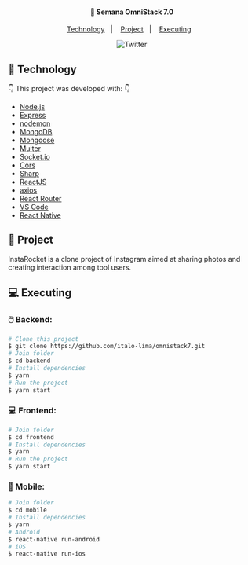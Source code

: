 <h4 align="center">
  🚀 Semana OmniStack 7.0
</h4>

<p align="center">
    <a href="#-technology">Technology</a>&nbsp;&nbsp;&nbsp;|&nbsp;&nbsp;&nbsp;
    <a href="#-project">Project</a>&nbsp;&nbsp;&nbsp;|&nbsp;&nbsp;&nbsp;
    <a href="#-executing">Executing</a>&nbsp;&nbsp;&nbsp;
</p>

<div align="center"> 
     <img alt="Twitter" src="https://user-images.githubusercontent.com/44276302/81947844-67c9b100-95d7-11ea-9320-42a139a983f9.jpg" />
</div>

## :rocket: Technology

:point_down: This project was developed with: :point_down:

-  [Node.js](https://nodejs.org/en/)
-  [Express](https://expressjs.com/)
-  [nodemon](https://github.com/remy/nodemon)
-  [MongoDB](https://mongodb.com)
-  [Mongoose](https://mongoosejs.com/)
-  [Multer](https://github.com/expressjs/multer)
-  [Socket.io](https://socket.io/)
-  [Cors](https://github.com/expressjs/cors)
-  [Sharp](https://github.com/lovell/sharp)
-  [ReactJS](https://reactjs.org/)
-  [axios](https://github.com/axios/axios)
-  [React Router](https://github.com/ReactTraining/react-router)
-  [VS Code](https://code.visualstudio.com/)
-  [React Native](https://reactnative.dev/)

## 🔖 Project

InstaRocket is a clone project of Instagram aimed at sharing photos and creating interaction among tool users.

## 💻 Executing

### :computer_mouse: Backend: 

```bash
# Clone this project
$ git clone https://github.com/italo-lima/omnistack7.git
# Join folder
$ cd backend
# Install dependencies
$ yarn 
# Run the project
$ yarn start 
```

### :computer: Frontend: 

```bash
# Join folder
$ cd frontend 
# Install dependencies
$ yarn 
# Run the project
$ yarn start
```

### :iphone: Mobile:

```bash
# Join folder
$ cd mobile 
# Install dependencies
$ yarn 
# Android 
$ react-native run-android
# iOS 
$ react-native run-ios
```
